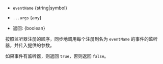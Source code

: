 <!-- YAML
added: v0.1.26
-->
* `eventName` {string|symbol}
- `...args` {any}
* 返回: {boolean}

按照监听器注册的顺序，同步地调用每个注册到名为 `eventName` 的事件的监听器，并传入提供的参数。

如果事件有监听器，则返回 `true`，否则返回 `false`。


